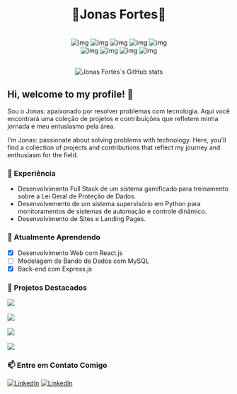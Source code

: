 

<h1 align="center">🔹Jonas Fortes🔹</h1>
<div align="center"><br/>
    <img align="center" alt="img" src="https://img.shields.io/badge/JavaScript-323330?style=for-the-badge&logo=javascript&logoColor=F7DF1E"/>
    <img align="center" alt="img" src="https://img.shields.io/badge/Python-3776AB?style=for-the-badge&logo=python&logoColor=white"/>
    <img align="center" alt="img" src="https://img.shields.io/badge/java-%23ED8B00.svg?style=for-the-badge&logo=openjdk&logoColor=white"/>
    <img align="center" alt="img" src="https://img.shields.io/badge/C-00599C?style=for-the-badge&logo=c&logoColor=white"/>
    <img align="center" alt="img" src="https://img.shields.io/badge/PHP-777BB4?style=for-the-badge&logo=php&logoColor=white"/>
    <br/>
    <img align="center" alt="img" src="https://img.shields.io/badge/Express%20js-000000?style=for-the-badge&logo=express&logoColor=white"/>
    <img align="center" alt="img" src="https://img.shields.io/badge/Prisma-3982CE?style=for-the-badge&logo=Prisma&logoColor=white"/>
    <img align="center" alt="img" src="https://img.shields.io/badge/MongoDB-4EA94B?style=for-the-badge&logo=mongodb&logoColor=white"/>
 <img align="center" alt="img" src="https://img.shields.io/badge/MySQL-005C84?style=for-the-badge&logo=mysql&logoColor=white"/>  
</div>

<br>
<div align="center">

![Jonas Fortes´s GitHub stats](https://github-readme-stats.vercel.app/api?username=jonasfortes12&show_icons=true&theme=radical)

</div>


## Hi, welcome to my profile! 👋
Sou o Jonas: apaixonado por resolver problemas com tecnologia. Aqui você encontrará uma coleção de projetos e contribuições que refletem minha jornada e meu entusiasmo pela área.

I'm Jonas: passionate about solving problems with technology. Here, you'll find a collection of projects and contributions that reflect my journey and enthusiasm for the field.


### 💼 Experiência
* Desenvolvimento Full Stack de um sistema gamificado para treinamento sobre a Lei Geral de Proteção de Dados.
* Desenvolvemento de um sistema supervisório em Python para monitoramentos de sistemas de automação e controle dinâmico.
* Desenvolvimento de Sites e Landing Pages.

### 🌱 Atualmente Aprendendo

- [X] Desenvolvimento Web com React.js
- [ ] Modelagem de Bando de Dados com MySQL
- [X] Back-end com Express.js

### 🚀 Projetos Destacados

<a href="https://github.com/JonasFortes12/GETEC_PSI">
  <img align="center" src="https://github-readme-stats.vercel.app/api/pin/?username=jonasfortes12&repo=GETEC_PSI" />
</a>
<br/>
<br/>
<a href="https://github.com/JonasFortes12/Avant_Play">
  <img align="center" src="https://github-readme-stats.vercel.app/api/pin/?username=jonasfortes12&repo=Avant_Play" />
</a>
<br/>
<br/>
<a href="https://github.com/JonasFortes12/Sistema_Supervisorio">
  <img align="center" src="https://github-readme-stats.vercel.app/api/pin/?username=jonasfortes12&repo=Sistema_Supervisorio" />
</a>
<br/>
<br/>
<a href="https://github.com/JonasFortes12/Testador_de_Circuitos_Integrados">
  <img align="center" src="https://github-readme-stats.vercel.app/api/pin/?username=jonasfortes12&repo=Testador_de_Circuitos_Integrados" />
</a>




### 📫 Entre em Contato Comigo
<!-- badge do linkedIn -->
[![LinkedIn](https://img.shields.io/badge/LinkedIn-0077B5?style=for-the-badge&logo=linkedin&logoColor=white)](https://www.linkedin.com/in/jonas-fortes-2138731a3/)
[![LinkedIn](https://img.shields.io/badge/Gmail-D14836?style=for-the-badge&logo=gmail&logoColor=white)](mailto:jonascforte@alu.ufc.br)


